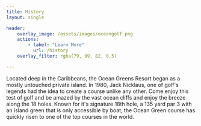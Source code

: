```yaml
---
title: History
layout: single

header:
    overlay_image: /assets/images/oceangolf.png
    actions:
        - label: "Learn More"
          url: /history
    overlay_filter: rgba(79, 99, 82, 0.5)

---
```



Located deep in the Caribbeans, the Ocean Greens Resort began as a mostly untouched private island. In 1980, Jack Nicklaus, one of golf's legends had the idea to create a course unlike any other. Come enjoy this test of golf and be amazed by the vast ocean cliffs and enjoy the breeze along the 18 holes. Known for it's signature 18th hole, a 135 yard par 3 with an island green that is only accessible by boat, the Ocean Green course has quickly risen to one of the top courses in the world.